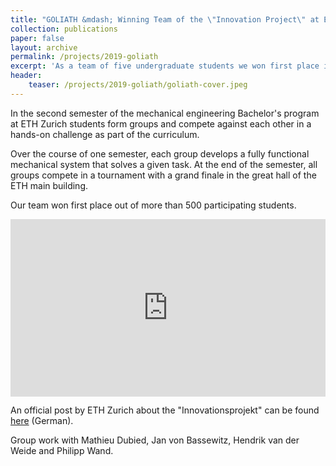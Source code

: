 ```yaml
---
title: "GOLIATH &mdash; Winning Team of the \"Innovation Project\" at ETH Zurich"
collection: publications
paper: false
layout: archive
permalink: /projects/2019-goliath
excerpt: 'As a team of five undergraduate students we won first place in a design competition at ETH Zurich known as the "Innovation Project". The competition is a regular part of the mechanical engineering program and takes place in the second semester.'
header:
    teaser: /projects/2019-goliath/goliath-cover.jpeg
---
```


In the second semester of the mechanical engineering Bachelor's program at ETH Zurich students form groups and compete against each other in a hands-on challenge as part of the curriculum.

Over the course of one semester, each group develops a fully functional mechanical system that solves a given task. At the end of the semester, all groups compete in a tournament with a grand finale in the great hall of the ETH main building.

Our team won first place out of more than 500 participating students.

<style>
.container {
    position: relative;
    width: 100%;
    max-width: 750px;
    height: 0;
    padding-bottom: 56.25%;
}
.video {
    position: absolute;
    top: 0;
    left: 0;
    width: 100%;
    height: 100%;
}
</style>

<div class="container">
<iframe style="position: absolute; top: 0; left: 0; right: 0; width: 100%; height: 100%; border: none;" src="https://www.youtube.com/embed/onVxJGcwFZo?si=_Z6tXRLcWGVDSFoM" title="YouTube video player" frameborder="0" allow="accelerometer; autoplay; clipboard-write; encrypted-media; gyroscope; picture-in-picture; web-share" allowfullscreen class="video"></iframe>
</div>

An official post by ETH Zurich about the "Innovationsprojekt" can be found <a href="https://ethz.ch/de/studium/bachelor/studienangebot/ingenieurwissenschaften/maschineningenieurwissenschaften/details/innovationsprojekt.html" target="_blank" rel="noopener noreferrer">here</a> (German).

Group work with Mathieu Dubied, Jan von Bassewitz, Hendrik van der Weide and Philipp Wand.
